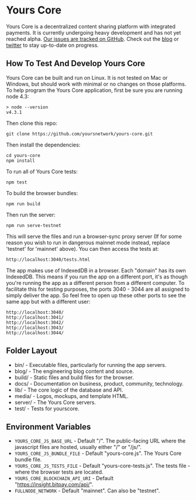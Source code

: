 Yours Core
==========
Yours Core is a decentralized content sharing platform with integrated
payments. It is currently undergoing heavy development and has not yet reached
alpha. [Our issues are tracked on
GitHub](https://github.com/yoursnetwork/yours-core/issues).  Check out the
[blog](http://blog.yourscore.co) or
[twitter](https://twitter.com/yoursnetwork) to stay up-to-date on progress.

How To Test And Develop Yours Core
----------------------------------
Yours Core can be built and run on Linux. It is not tested on Mac or Windows, but
should work with minimal or no changes on those platforms. To help program the
Yours Core application, first be sure you are running node 4.3:
```
> node --version
v4.3.1
```
Then clone this repo:
```
git clone https://github.com/yoursnetwork/yours-core.git
```
Then install the dependencies:
```
cd yours-core
npm install
```
To run all of Yours Core tests:
```
npm test
```
To build the browser bundles:
```
npm run build
```
Then run the server:
```
npm run serve-testnet
```

This will serve the files and run a browser-sync proxy server (If for some
reason you wish to run in dangerous mainnet mode instead, replace 'testnet' for
'mainnet' above). You can then access the tests at:

```
http://localhost:3040/tests.html
```

The app makes use of IndexedDB in a browser. Each "domain" has its own
IndexedDB. This means if you run the app on a different port, it's as though
you're running the app as a different person from a different computer. To
facilitate this for testing purposes, the ports 3040 - 3044 are all assigned to
simply deliver the app. So feel free to open up these other ports to see the
same app but with a different user:
```
http://localhost:3040/
http://localhost:3041/
http://localhost:3042/
http://localhost:3043/
http://localhost:3044/
```

Folder Layout
-------------
- bin/ - Executable files, particularly for running the app servers.
- blog/ - The engineering blog content and source.
- build/ - Static files and build files for the browser.
- docs/ - Documentation on business, product, community, technology.
- lib/ - The core logic of the database and API.
- media/ - Logos, mockups, and template HTML.
- server/ - The Yours Core servers.
- test/ - Tests for yourscore.

Environment Variables
---------------------
- `YOURS_CORE_JS_BASE_URL` - Default "/". The public-facing URL where the javascript
  files are hosted, usually either "/" or "/js/".
- `YOURS_CORE_JS_BUNDLE_FILE` - Default "yours-core.js". The Yours Core bundle file.
- `YOURS_CORE_JS_TESTS_FILE` - Default "yours-core-tests.js". The tests file - where the
  browser tests are located.
- `YOURS_CORE_BLOCKCHAIN_API_URI` - Default "https://insight.bitpay.com/api/".
- `FULLNODE_NETWORK` - Default "mainnet". Can also be "testnet".
